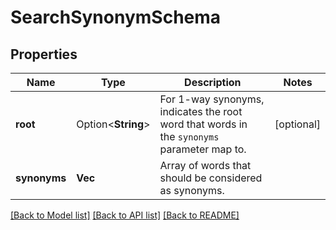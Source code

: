 # SearchSynonymSchema

## Properties

Name | Type | Description | Notes
------------ | ------------- | ------------- | -------------
**root** | Option<**String**> | For 1-way synonyms, indicates the root word that words in the `synonyms` parameter map to. | [optional]
**synonyms** | **Vec<String>** | Array of words that should be considered as synonyms. | 

[[Back to Model list]](../README.md#documentation-for-models) [[Back to API list]](../README.md#documentation-for-api-endpoints) [[Back to README]](../README.md)



